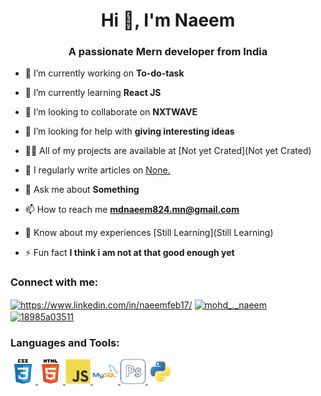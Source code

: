 <h1 align="center">Hi 👋, I'm Naeem</h1>
<h3 align="center">A passionate Mern developer from India</h3>

- 🔭 I’m currently working on **To-do-task**

- 🌱 I’m currently learning **React JS**

- 👯 I’m looking to collaborate on **NXTWAVE**

- 🤝 I’m looking for help with **giving interesting ideas**

- 👨‍💻 All of my projects are available at [Not yet Crated](Not yet Crated)

- 📝 I regularly write articles on [None.](None.)

- 💬 Ask me about **Something**

- 📫 How to reach me **mdnaeem824.mn@gmail.com**

- 📄 Know about my experiences [Still Learning](Still Learning)

- ⚡ Fun fact **I think i am not at that good enough yet**

<h3 align="left">Connect with me:</h3>
<p align="left">
<a href="https://linkedin.com/in/https://www.linkedin.com/in/naeemfeb17/" target="blank"><img align="center" src="https://raw.githubusercontent.com/rahuldkjain/github-profile-readme-generator/master/src/images/icons/Social/linked-in-alt.svg" alt="https://www.linkedin.com/in/naeemfeb17/" height="30" width="40" /></a>
<a href="https://instagram.com/mohd_._naeem" target="blank"><img align="center" src="https://raw.githubusercontent.com/rahuldkjain/github-profile-readme-generator/master/src/images/icons/Social/instagram.svg" alt="mohd_._naeem" height="30" width="40" /></a>
<a href="https://www.hackerrank.com/18985a03511" target="blank"><img align="center" src="https://raw.githubusercontent.com/rahuldkjain/github-profile-readme-generator/master/src/images/icons/Social/hackerrank.svg" alt="18985a03511" height="30" width="40" /></a>
</p>

<h3 align="left">Languages and Tools:</h3>
<p align="left"> <a href="https://www.w3schools.com/css/" target="_blank" rel="noreferrer"> <img src="https://raw.githubusercontent.com/devicons/devicon/master/icons/css3/css3-original-wordmark.svg" alt="css3" width="40" height="40"/> </a> <a href="https://www.w3.org/html/" target="_blank" rel="noreferrer"> <img src="https://raw.githubusercontent.com/devicons/devicon/master/icons/html5/html5-original-wordmark.svg" alt="html5" width="40" height="40"/> </a> <a href="https://developer.mozilla.org/en-US/docs/Web/JavaScript" target="_blank" rel="noreferrer"> <img src="https://raw.githubusercontent.com/devicons/devicon/master/icons/javascript/javascript-original.svg" alt="javascript" width="40" height="40"/> </a> <a href="https://www.mysql.com/" target="_blank" rel="noreferrer"> <img src="https://raw.githubusercontent.com/devicons/devicon/master/icons/mysql/mysql-original-wordmark.svg" alt="mysql" width="40" height="40"/> </a> <a href="https://www.photoshop.com/en" target="_blank" rel="noreferrer"> <img src="https://raw.githubusercontent.com/devicons/devicon/master/icons/photoshop/photoshop-line.svg" alt="photoshop" width="40" height="40"/> </a> <a href="https://www.python.org" target="_blank" rel="noreferrer"> <img src="https://raw.githubusercontent.com/devicons/devicon/master/icons/python/python-original.svg" alt="python" width="40" height="40"/> </a> </p>
